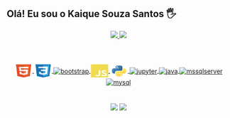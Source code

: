 ## Olá! Eu sou o Kaique Souza Santos 🖐️

<div align="center">
  <a href="https://github.com/kaiquesouzasantos">
  <img height="160em" src="https://github-readme-stats.vercel.app/api?username=kaiquesouzasantos&show_icons=true&theme=dark"/>
  <img height="160em" src="https://github-readme-stats.vercel.app/api/top-langs/?username=kaiquesouzasantos&layout=compact&langs_count=7&theme=dark"/>
</div>

#

<div align="center" style="display: inline_block"><br>
  <img align="center" alt="html5" height="30" width="40" src="https://raw.githubusercontent.com/devicons/devicon/master/icons/html5/html5-original.svg">
  <img align="center" alt="css3" height="30" width="40" src="https://raw.githubusercontent.com/devicons/devicon/master/icons/css3/css3-original.svg">
  <img align="center" alt="bootstrap" height="30" width="40" src="https://cdn.jsdelivr.net/gh/devicons/devicon/icons/bootstrap/bootstrap-original.svg">
  <img align="center" alt="js" height="30" width="40" src="https://raw.githubusercontent.com/devicons/devicon/master/icons/javascript/javascript-plain.svg">
  <img align="center" alt="python" height="30" width="40" src="https://raw.githubusercontent.com/devicons/devicon/master/icons/python/python-original.svg">
  <img align="center" alt="jupyter" height="30" width="40" src="https://cdn.jsdelivr.net/gh/devicons/devicon/icons/jupyter/jupyter-original-wordmark.svg">
  <img align="center" alt="java" height="30" width="40" src="https://cdn.jsdelivr.net/gh/devicons/devicon/icons/java/java-original.svg">
  <img align="center" alt="mssqlserver" height="30" width="40" src="https://cdn.jsdelivr.net/gh/devicons/devicon/icons/microsoftsqlserver/microsoftsqlserver-plain.svg">
  <img align="center" alt="mysql" height="30" width="40" src="https://cdn.jsdelivr.net/gh/devicons/devicon/icons/mysql/mysql-original-wordmark.svg">
</div>

#

<div align="center">
  <a href="mailto:kaiquesouzasantos905@gmail.com"><img src="https://img.shields.io/badge/-Gmail-%23333?style=for-the-badge&logo=gmail&logoColor=white" target="_blank"></a>
  <a href = "https://www.facebook.com/kaique.souzasantos.790"><img src=https://img.shields.io/badge/Facebook-1877F2?style=for-the-badge&logo=facebook&logoColor=white></a>
</div>

